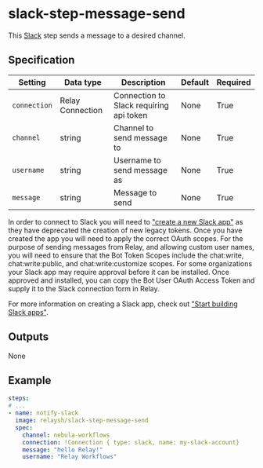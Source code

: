 # slack-step-message-send

This [Slack](https://slack.com) step sends a message to a desired channel.

## Specification

| Setting | Data type | Description | Default | Required |
|---------|-----------|-------------|---------|----------|
| `connection` | Relay Connection   | Connection to Slack requiring api token | None | True |
| `channel` | string | Channel to send message to | None | True | 
| `username` | string | Username to send message as | None | True | 
| `message` | string | Message to send | None | True | 

In order to connect to Slack you will need to ["create a new Slack app"](https://api.slack.com/apps) as they have deprecated the creation of new legacy tokens. Once you have created the app you will need to apply the correct OAuth scopes. For the purpose of sending messages from Relay, and allowing custom user names, you will need to ensure that the Bot Token Scopes include the chat:write, chat:write:public, and chat:write:customize scopes. For some organizations your Slack app may require approval before it can be installed. Once approved and installed, you can copy the Bot User OAuth Access Token and supply it to the Slack connection form in Relay.

For more information on creating a Slack app, check out ["Start building Slack apps"](https://api.slack.com/start).

## Outputs
None

## Example  

```yaml
steps:
# ...
- name: notify-slack
  image: relaysh/slack-step-message-send
  spec:
    channel: nebula-workflows
    connection: !Connection { type: slack, name: my-slack-account}
    message: "hello Relay!"
    username: "Relay Workflows"
```
